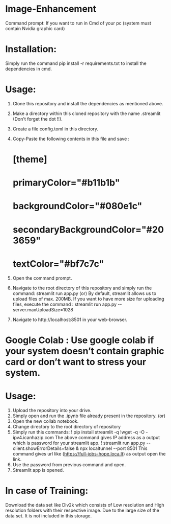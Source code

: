 # Image-Enhancement

Command prompt: If you want to run in Cmd of your pc (system must contain Nvidia graphic card)

# Installation:
Simply run the command pip install -r requirements.txt to install the dependencies in cmd.
# Usage:
1)	Clone this repository and install the dependencies as mentioned above.
2)	Make a directory within this cloned repository with the name .streamlit (Don't forget the dot !!).
3)	Create a file config.toml in this directory.
4)	Copy-Paste the following contents in this file and save :
     # [theme]
     # primaryColor="#b11b1b"
     # backgroundColor="#080e1c"
     # secondaryBackgroundColor="#203659"
     # textColor="#bf7c7c"

5)	Open the command prompt.
6)	Navigate to the root directory of this repository and simply run the command:
streamlit run app.py
(or)
By default, streamlit allows us to upload files of max. 200MB. If you want to have more size for uploading files, execute the command :
streamlit run app.py --server.maxUploadSize=1028

7)	Navigate to http://localhost:8501 in your web-browser.



# Google Colab : Use google colab if your system doesn’t contain graphic card or don’t want to stress your system.
# Usage:
1)	Upload the repository into your drive.
2)	Simply open and run the .ipynb file already present in the repository.
              (or)
3)	Open the new collab notebook.
4)	Change directory to the root directory of repository
5)	Simply run this commands:
! pip install streamlit -q
!wget -q -O - ipv4.icanhazip.com 
The above command gives IP address as a output which is password for your streamlit app.
! streamlit run app.py --client.showErrorDetails=false & npx localtunnel --port 8501
This command gives url like (https://full-jobs-hope.loca.lt) as output open the link.
6)	Use the password from previous command and open.
7)	Streamlit app is opened.


# In case of Training:
Download the data set like Div2k which consists of Low resolution and High resolution folders with their respective image.
Due to the large size of the data set. It is not included in this storage.
